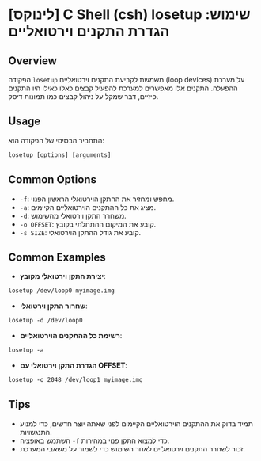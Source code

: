 # [לינוקס] C Shell (csh) losetup שימוש: הגדרת התקנים וירטואליים

## Overview
הפקודה `losetup` משמשת לקביעת התקנים וירטואליים (loop devices) על מערכת ההפעלה. התקנים אלו מאפשרים למערכת להפעיל קבצים כאלו כאילו היו התקנים פיזיים, דבר שמקל על ניהול קבצים כמו תמונות דיסק.

## Usage
התחביר הבסיסי של הפקודה הוא:

```csh
losetup [options] [arguments]
```

## Common Options
- `-f`: מחפש ומחזיר את ההתקן הוירטואלי הראשון הפנוי.
- `-a`: מציג את כל ההתקנים הוירטואליים הקיימים.
- `-d`: משחרר התקן וירטואלי מהשימוש.
- `-o OFFSET`: קובע את המיקום ההתחלתי בקובץ.
- `-s SIZE`: קובע את גודל ההתקן הוירטואלי.

## Common Examples
- **יצירת התקן וירטואלי מקובץ**:
```csh
losetup /dev/loop0 myimage.img
```

- **שחרור התקן וירטואלי**:
```csh
losetup -d /dev/loop0
```

- **רשימת כל ההתקנים הוירטואליים**:
```csh
losetup -a
```

- **הגדרת התקן וירטואלי עם OFFSET**:
```csh
losetup -o 2048 /dev/loop1 myimage.img
```

## Tips
- תמיד בדוק את ההתקנים הוירטואליים הקיימים לפני שאתה יוצר חדשים, כדי למנוע התנגשויות.
- השתמש באופציה `-f` כדי למצוא התקן פנוי במהירות.
- זכור לשחרר התקנים וירטואליים לאחר השימוש כדי לשמור על משאבי המערכת.
